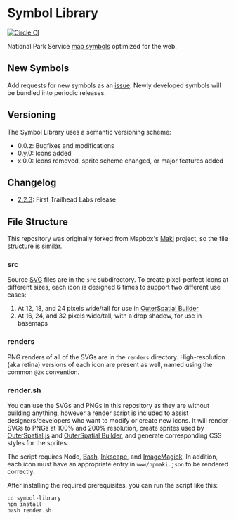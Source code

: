 # Symbol Library

[![Circle CI](https://circleci.com/gh/trailheadlabs/symbol-library.svg?style=svg)](https://circleci.com/gh/trailheadlabs/symbol-library)

National Park Service [map symbols](http://www.nps.gov/hfc/carto/map-symbols.cfm) optimized for the web.

## New Symbols

Add requests for new symbols as an [issue](https://github.com/trailheadlabs/symbol-library/issues/new). Newly developed symbols will be bundled into periodic releases.

## Versioning

The Symbol Library uses a semantic versioning scheme:

* 0.0.z: Bugfixes and modifications
* 0.y.0: Icons added
* x.0.0: Icons removed, sprite scheme changed, or major features added

## Changelog

- [2.2.3](https://github.com/trailheadlabs/symbol-library/releases/tag/2.2.3): First Trailhead Labs release

## File Structure

This repository was originally forked from Mapbox's [Maki](https://github.com/mapbox/maki) project, so the file structure is similar.

### src

Source [SVG](http://en.wikipedia.org/wiki/Scalable_Vector_Graphics) files are in the `src` subdirectory. To create pixel-perfect icons at different sizes, each icon is designed 6 times to support two different use cases:

1. At 12, 18, and 24 pixels wide/tall for use in [OuterSpatial Builder](https://github.com/trailheadlabs/outerspatial-builder/)
2. At 16, 24, and 32 pixels wide/tall, with a drop shadow, for use in basemaps

### renders

PNG renders of all of the SVGs are in the `renders` directory. High-resolution (aka retina) versions of each icon are present as well, named using the common `@2x` convention.

### render.sh

You can use the SVGs and PNGs in this repository as they are without building anything, however a render script is included to assist designers/developers who want to modify or create new icons. It will render SVGs to PNGs at 100% and 200% resolution, create sprites used by [OuterSpatial.js](https://github.com/trailheadlabs/outerspatial.js) and [OuterSpatial Builder](https://github.com/trailheadlabs/outerspatial-builder), and generate corresponding CSS styles for the sprites.

The script requires Node, [Bash](http://www.gnu.org/software/bash/bash.html), [Inkscape](http://inkscape.org), and [ImageMagick](http://www.imagemagick.org/). In addition, each icon must have an appropriate entry in `www/npmaki.json` to be rendered correctly.

After installing the required prerequisites, you can run the script like this:

    cd symbol-library
    npm install
    bash render.sh
